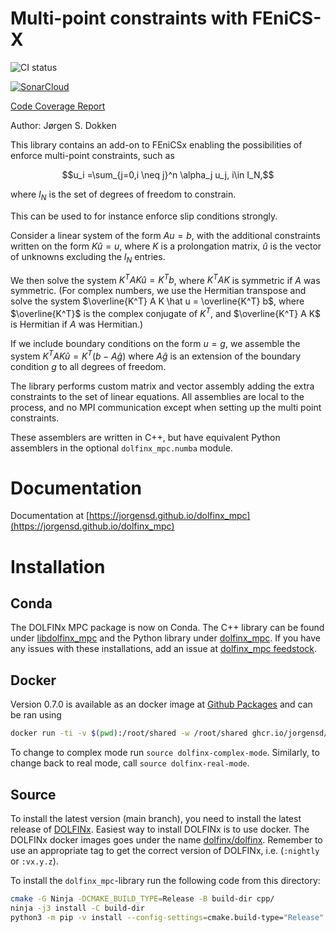 # Multi-point constraints with FEniCS-X
![CI status](https://github.com/jorgensd/dolfinx_mpc/actions/workflows/test_mpc.yml/badge.svg)

[![SonarCloud](https://sonarcloud.io/images/project_badges/sonarcloud-orange.svg)](https://sonarcloud.io/summary/new_code?id=jorgensd_dolfinx_mpc)

[Code Coverage Report](https://jsdokken.com/dolfinx_mpc/code-coverage-report/index.html)

Author: Jørgen S. Dokken

This library contains an add-on to FEniCSx enabling the possibilities
of enforce multi-point constraints, such as 

$$u_i =\sum_{j=0,i \neq j}^n \alpha_j u_j, i\in I_N,$$

where $I_N$ is the set of degrees of freedom to constrain.

This can be used to for instance enforce slip conditions strongly.

Consider a linear system of the form 
$Au=b$, with the additional constraints written on the form $K\hat u=u$, where $K$ is a prolongation matrix, $\hat u$ is the vector of unknowns excluding the $I_N$ entries. 

We then solve the system 
$K^T A K \hat u = K^T b$, where $K^T A K$ is symmetric if $A$ was symmetric.
(For complex numbers, we use the Hermitian transpose and solve the system $\overline{K^T} A K \hat u = \overline{K^T} b$, where $\overline{K^T}$ is the complex conjugate of $K^T$, and $\overline{K^T} A K$ is Hermitian if $A$ was Hermitian.)

If we include boundary conditions on the form $u=g$, we 
assemble the system
$K^TAK\hat u = K^T(b-A\hat g)$ where $A\hat g$ is an extension of the boundary condition $g$ to all degrees of freedom.

The library performs custom matrix and vector assembly adding the extra constraints to the set of linear equations. All assemblies are local to the process, and no MPI communication except when setting up the multi point constraints.

These assemblers are written in C++, but have equivalent Python assemblers in the optional `dolfinx_mpc.numba` module.

# Documentation
Documentation at [https://jorgensd.github.io/dolfinx_mpc](https://jorgensd.github.io/dolfinx_mpc)

# Installation

## Conda
The DOLFINx MPC package is now on Conda.
The C++ library can be found under [libdolfinx_mpc](https://anaconda.org/conda-forge/libdolfinx_mpc) and the Python library under
[dolfinx_mpc](https://anaconda.org/conda-forge/dolfinx_mpc). If you have any issues with these installations, add an issue at [dolfinx_mpc feedstock](https://github.com/conda-forge/dolfinx_mpc-feedstock).

## Docker

Version 0.7.0 is available as an docker image at [Github Packages](https://github.com/jorgensd/dolfinx_mpc/pkgs/container/dolfinx_mpc)
and can be ran using
```bash
docker run -ti -v $(pwd):/root/shared -w /root/shared ghcr.io/jorgensd/dolfinx_mpc:v0.7.0
```
To change to complex mode run `source dolfinx-complex-mode`.
Similarly, to change back to real mode, call `source dolfinx-real-mode`.

## Source

To install the latest version (main branch), you need to install the latest release of [DOLFINx](https://github.com/FEniCS/dolfinx).
Easiest way to install DOLFINx is to use docker. The DOLFINx docker images goes under the name [dolfinx/dolfinx](https://hub.docker.com/r/dolfinx/dolfinx).
Remember to use an appropriate tag to get the correct version of DOLFINx, i.e. (`:nightly` or `:vx.y.z`).

To install the `dolfinx_mpc`-library run the following code from this directory:
```bash
cmake -G Ninja -DCMAKE_BUILD_TYPE=Release -B build-dir cpp/
ninja -j3 install -C build-dir
python3 -m pip -v install --config-settings=cmake.build-type="Release" --no-build-isolation ./python -U
```